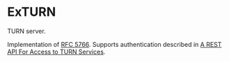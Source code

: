 # ExTURN

TURN server.

Implementation of [RFC 5766](https://datatracker.ietf.org/doc/html/rfc5766).
Supports authentication described in [A REST API For Access to TURN Services](https://datatracker.ietf.org/doc/html/draft-uberti-rtcweb-turn-rest-00).
